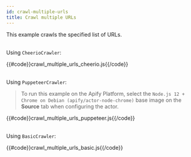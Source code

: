 ```yaml
---
id: crawl-multiple-urls
title: Crawl multiple URLs
---
```


This example crawls the specified list of URLs.

<!--DOCUSAURUS_CODE_TABS-->

<!-- CheerioCrawler -->
\
Using `CheerioCrawler`:

{{#code}}crawl_multiple_urls_cheerio.js{{/code}}

<!-- PuppeteerCrawler -->
\
Using `PuppeteerCrawler`:

 > To run this example on the Apify Platform, select the `Node.js 12 + Chrome on Debian (apify/actor-node-chrome)` 
 >base image on the **Source** tab when configuring the actor.

{{#code}}crawl_multiple_urls_puppeteer.js{{/code}}

<!-- BasicCrawler -->
\
Using `BasicCrawler`:

{{#code}}crawl_multiple_urls_basic.js{{/code}}

<!--END_DOCUSAURUS_CODE_TABS-->

